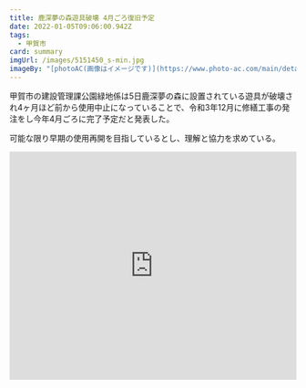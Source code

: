 ```yaml
---
title: 鹿深夢の森遊具破壊 4月ごろ復旧予定
date: 2022-01-05T09:06:00.942Z
tags:
  - 甲賀市
card: summary
imgUrl: /images/5151450_s-min.jpg
imageBy: "[photoAC(画像はイメージです)](https://www.photo-ac.com/main/detail/5151450)"
---
```

甲賀市の建設管理課公園緑地係は5日鹿深夢の森に設置されている遊具が破壊され4ヶ月ほど前から使用中止になっていることで、令和3年12月に修繕工事の発注をし今年4月ごろに完了予定だと発表した。

可能な限り早期の使用再開を目指しているとし、理解と協力を求めている。

<iframe src="https://www.google.com/maps/embed?pb=!1m18!1m12!1m3!1d3272.209452799429!2d136.22851461570565!3d34.90119288038339!2m3!1f0!2f0!3f0!3m2!1i1024!2i768!4f13.1!3m3!1m2!1s0x6003e222d07650cd%3A0x356c2c7e6d37b667!2z6bm_5rex5aSi44Gu5qOu!5e0!3m2!1sja!2sjp!4v1641373552918!5m2!1sja!2sjp" style="width:100%; height:400px; border:0;" allowfullscreen="" loading="lazy"></iframe>
